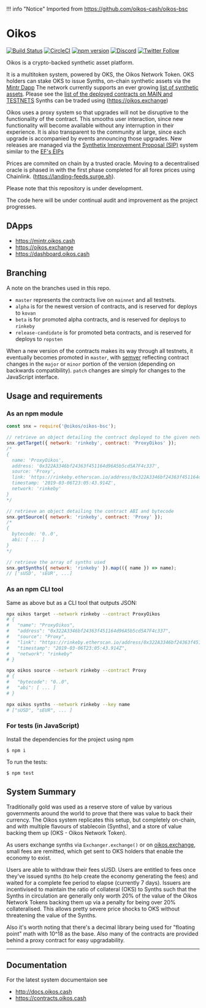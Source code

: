 !!! info "Notice"
Imported from https://github.com/oikos-cash/oikos-bsc

# Oikos

[![Build Status](https://travis-ci.org/oikos-cash/oikos-bsc.svg?branch=master)](https://travis-ci.org/Oikosio/oikos)
[![CircleCI](https://circleci.com/gh/oikos-cash/oikos-bsc.svg?style=svg)](https://circleci.com/gh/Oikosio/oikos)
[![npm version](https://badge.fury.io/js/oikos.svg)](https://badge.fury.io/js/oikos)
[![Discord](https://img.shields.io/discord/413890591840272394.svg?color=768AD4&label=discord&logo=https%3A%2F%2Fdiscordapp.com%2Fassets%2F8c9701b98ad4372b58f13fd9f65f966e.svg)](https://discordapp.com/channels/413890591840272394/)
[![Twitter Follow](https://img.shields.io/twitter/follow/oikos.cash.svg?label=oikos.cash&style=social)](https://twitter.com/oikos.cash)

Oikos is a crypto-backed synthetic asset platform.

It is a multitoken system, powered by OKS, the Oikos Network Token. OKS holders can stake OKS to issue Synths, on-chain synthetic assets via the [Mintr Dapp](https://mintr.oikos.cash) The network currently supports an ever growing [list of synthetic assets](https://www.oikos.cash/tokens/). Please see the [list of the deployed contracts on MAIN and TESTNETS](https://developer.oikos.cash/api/docs/deployed-contracts.html)
Synths can be traded using (https://oikos.exchange)

Oikos uses a proxy system so that upgrades will not be disruptive to the functionality of the contract. This smooths user interaction, since new functionality will become available without any interruption in their experience. It is also transparent to the community at large, since each upgrade is accompanied by events announcing those upgrades. New releases are managed via the [Synthetix Improvement Proposal (SIP)](https://sips.oikos.cash/all-sip) system similar to the [EF's EIPs](https://eips.ethereum.org/all)

Prices are commited on chain by a trusted oracle. Moving to a decentralised oracle is phased in with the first phase completed for all forex prices using Chainlink. (https://landing-feeds.surge.sh).

Please note that this repository is under development.

The code here will be under continual audit and improvement as the project progresses.

## DApps

- https://mintr.oikos.cash
- https://oikos.exchange
- https://dashboard.oikos.cash

## Branching

A note on the branches used in this repo.

- `master` represents the contracts live on `mainnet` and all testnets.
- `alpha` is for the newest version of contracts, and is reserved for deploys to `kovan`
- `beta` is for promoted alpha contracts, and is reserved for deploys to `rinkeby`
- `release-candidate` is for promoted beta contracts, and is reserved for deploys to `ropsten`

When a new version of the contracts makes its way through all testnets, it eventually becomes promoted in `master`, with [semver](https://semver.org/) reflecting contract changes in the `major` or `minor` portion of the version (depending on backwards compatibility). `patch` changes are simply for changes to the JavaScript interface.

## Usage and requirements

### As an npm module

```javascript
const snx = require('@oikos/oikos-bsc');

// retrieve an object detailing the contract deployed to the given network.
snx.getTarget({ network: 'rinkeby', contract: 'ProxyOikos' });
/*
{
  name: 'ProxyOikos',
  address: '0x322A3346bf24363f451164d96A5b5cd5A7F4c337',
  source: 'Proxy',
  link: 'https://rinkeby.etherscan.io/address/0x322A3346bf24363f451164d96A5b5cd5A7F4c337',
  timestamp: '2019-03-06T23:05:43.914Z',
  network: 'rinkeby'
}
*/

// retrieve an object detailing the contract ABI and bytecode
snx.getSource({ network: 'rinkeby', contract: 'Proxy' });
/*
{
  bytecode: '0..0',
  abi: [ ... ]
}
*/

// retrieve the array of synths used
snx.getSynths({ network: 'rinkeby' }).map(({ name }) => name);
// ['sUSD', 'sEUR', ...]
```

### As an npm CLI tool

Same as above but as a CLI tool that outputs JSON:

```bash
npx oikos target --network rinkeby --contract ProxyOikos
# {
#   "name": "ProxyOikos",
#   "address": "0x322A3346bf24363f451164d96A5b5cd5A7F4c337",
#   "source": "Proxy",
#   "link": "https://rinkeby.etherscan.io/address/0x322A3346bf24363f451164d96A5b5cd5A7F4c337",
#   "timestamp": "2019-03-06T23:05:43.914Z",
#   "network": "rinkeby"
# }

npx oikos source --network rinkeby --contract Proxy
# {
#   "bytecode": "0..0",
#   "abi": [ ... ]
# }

npx oikos synths --network rinkeby --key name
# ["sUSD", "sEUR", ... ]
```

### For tests (in JavaScript)

Install the dependencies for the project using npm

```
$ npm i
```

To run the tests:

```
$ npm test
```

## System Summary

Traditionally gold was used as a reserve store of value by various governments around the world to prove that there was value to back their currency. The Oikos system replicates this setup, but completely on-chain, and with multiple flavours of stablecoin (Synths), and a store of value backing them up (OKS - Oikos Network Token).

As users exchange synths via `Exchanger.exchange()` or on [oikos.exchange](https://oikos.exchange), small fees are remitted, which get sent to OKS holders that enable the economy to exist.

Users are able to withdraw their fees sUSD. Users are entitled to fees once they've issued synths (to help create the economy generating the fees) and waited for a complete fee period to elapse (currently 7 days). Issuers are incentivised to maintain the ratio of collateral (OKS) to Synths such that the Synths in circulation are generally only worth 20% of the value of the Oikos Network Tokens backing them up via a penalty for being over 20% collateralised. This allows pretty severe price shocks to OKS without threatening the value of the Synths.

Also it's worth noting that there's a decimal library being used for "floating point" math with 10^18 as the base. Also many of the contracts are provided behind a proxy contract for easy upgradability.

---

## Documentation

For the latest system documentaion see

- http://docs.oikos.cash
- https://contracts.oikos.cash

